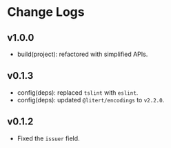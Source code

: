 # Change Logs

## v1.0.0

- build(project): refactored with simplified APIs.

## v0.1.3

- config(deps): replaced `tslint` with `eslint`.
- config(deps): updated `@litert/encodings` to `v2.2.0`.

## v0.1.2

- Fixed the `issuer` field.
